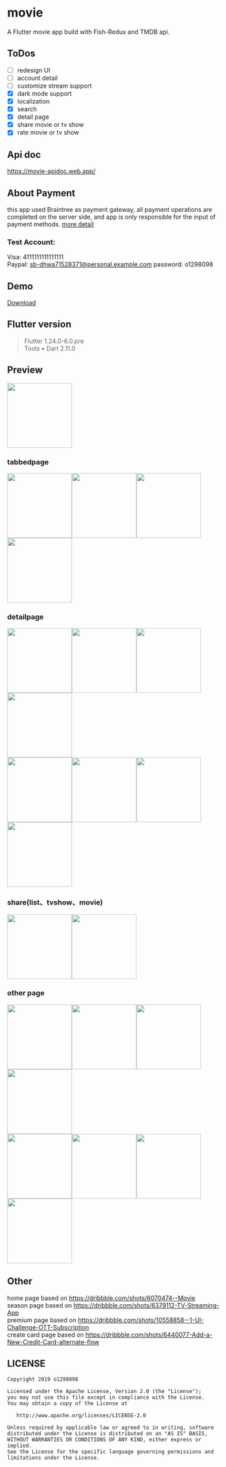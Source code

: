 # movie

A Flutter movie app build with Fish-Redux and TMDB api.  
## ToDos
- [ ] redesign UI
- [ ] account detail
- [ ] customize stream support 
- [x] dark mode support
- [x] localization
- [x] search 
- [x] detail page 
- [x] share movie or tv show
- [x] rate movie or tv show

## Api doc
<a href='https://movie-apidoc.web.app/'>https://movie-apidoc.web.app/</a>  

## About Payment  
this app used Braintree as payment gateway, all payment operations are completed on the server side, and app is only responsible for the input of payment methods. <a href='https://developers.braintreepayments.com/start/overview'>more detail</a>

### Test Account:  
Visa: 4111111111111111  
Paypal: sb-dhwa71528371@personal.example.com   password: o1298098  

## Demo
<a href='https://github.com/o1298098/Flutter-Movie/releases/download/demo/demo.apk'>Download</a>
## Flutter version
>Flutter 1.24.0-6.0.pre  
>Tools • Dart 2.11.0  
## Preview 
<img src="https://github.com/o1298098/Flutter-Movie/blob/master/srceenshot/ios.gif" width="150">  

### tabbedpage
<img src="https://github.com/o1298098/Flutter-Movie/blob/master/srceenshot/ios1.jpeg" width="150"><img src="https://github.com/o1298098/Flutter-Movie/blob/master/srceenshot/ios2.jpeg" width="150"><img src="https://github.com/o1298098/Flutter-Movie/blob/master/srceenshot/ios3.jpeg" width="150"><img src="https://github.com/o1298098/Flutter-Movie/blob/master/srceenshot/ios4.jpeg" width="150">  
### detailpage
<img src="https://github.com/o1298098/Flutter-Movie/blob/master/srceenshot/ios18.jpeg" width="150"><img src="https://github.com/o1298098/Flutter-Movie/blob/master/srceenshot/ios5.jpeg" width="150"><img src="https://github.com/o1298098/Flutter-Movie/blob/master/srceenshot/ios14.jpeg" width="150"><img src="https://github.com/o1298098/Flutter-Movie/blob/master/srceenshot/ios6.jpeg" width="150">  
<img src="https://github.com/o1298098/Flutter-Movie/blob/master/srceenshot/ios9.jpeg" width="150"><img src="https://github.com/o1298098/Flutter-Movie/blob/master/srceenshot/ios10.jpeg" width="150"><img src="https://github.com/o1298098/Flutter-Movie/blob/master/srceenshot/ios11.jpeg" width="150"><img src="https://github.com/o1298098/Flutter-Movie/blob/master/srceenshot/ios21.jpeg" width="150">  
### share(list、tvshow、movie)
<img src="https://github.com/o1298098/Flutter-Movie/blob/master/srceenshot/ios15.jpeg" width="150"><img src="https://github.com/o1298098/Flutter-Movie/blob/master/srceenshot/ios16.jpeg" width="150">  
### other page  
<img src="https://github.com/o1298098/Flutter-Movie/blob/master/srceenshot/ios7.jpeg" width="150"><img src="https://github.com/o1298098/Flutter-Movie/blob/master/srceenshot/ios23.jpeg" width="150"><img src="https://github.com/o1298098/Flutter-Movie/blob/master/srceenshot/ios12.jpeg" width="150"><img src="https://github.com/o1298098/Flutter-Movie/blob/master/srceenshot/ios13.jpeg" width="150">  
<img src="https://github.com/o1298098/Flutter-Movie/blob/master/srceenshot/ios24.jpeg" width="150"><img src="https://github.com/o1298098/Flutter-Movie/blob/master/srceenshot/ios19.gif" width="150"><img src="https://github.com/o1298098/Flutter-Movie/blob/master/srceenshot/ios20.jpeg" width="150"><img src="https://github.com/o1298098/Flutter-Movie/blob/master/srceenshot/ios22.jpeg" width="150">

## Other
home page based on https://dribbble.com/shots/6070474--Movie  
season page based on https://dribbble.com/shots/6379112-TV-Streaming-App  
premium page based on https://dribbble.com/shots/10558858--1-UI-Challenge-OTT-Subscription  
create card page based on https://dribbble.com/shots/6440077-Add-a-New-Credit-Card-alternate-flow

## LICENSE
    Copyright 2019 o1298098
    
    Licensed under the Apache License, Version 2.0 (the "License");
    you may not use this file except in compliance with the License.
    You may obtain a copy of the License at
    
       http://www.apache.org/licenses/LICENSE-2.0
    
    Unless required by applicable law or agreed to in writing, software
    distributed under the License is distributed on an "AS IS" BASIS,
    WITHOUT WARRANTIES OR CONDITIONS OF ANY KIND, either express or implied.
    See the License for the specific language governing permissions and
    limitations under the License.
